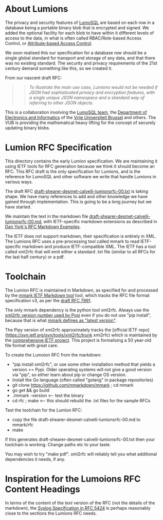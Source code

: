 <!-- SPDX-License-Identifier: MIT -->
<!-- SPDX-FileCopyrightText: 2022 The LumoSQL Authors, see LICENSES/MIT -->
<!-- SPDX-ArtifactOfProjectName: LumoSQL -->
<!-- SPDX-FileType: Documentation -->
<!-- SPDX-FileComment: Original by Dan Shearer, December 2021 -->

# About Lumions

The privacy and security features of [LumoSQL](https://lumosql.org/src/lumosql)
are based on each row in a database being a portable binary blob
that is encrypted and signed.  We added the optional facility for each blob to
have within it different levels of access to the data, in what is often called
RBAC/Role-based Access Control, or [Attribute-based Access Control](https://en.wikipedia.org/wiki/Attribute-based_access_control).

We soon realised this our specification for a database row should be a single
global standard for transport and storage of any data, and that there was no
existing standard. The security and privacy requirements of the 21st century
demand something like this, so we created it.

From our nascent draft RFC:

>> _To illustrate the main use case, Lumions would not be needed if JSON had
sophisticated privacy and encryption features, with a single unique JSON
namespace and a standard way of referring to other JSON objects._

This is a collaboration involving the [LumoSQL team](https://lumosql.org/), the
[Department of Electronics and Informatics](http://www.etrovub.be/) of the
[Vrije Universiteit Brussel](https://www.vub.be/) and others. The VUB is providing the 
mathematical heavy lifting for the concept of securely updating binary blobs.

# Lumion RFC Specification

This directory contains the early Lumion specification. We are maintaining it using
IETF tools for RFC generation because we think it should become an RFC.  This
RFC draft is the only specification for Lumions, and is the reference for
LumoSQL and other software we write that handle Lumions in various ways.

The draft RFC [draft-shearer-desmet-calvelli-lumionsrfc-00.txt](draft-shearer-desmet-calvelli-lumionsrfc-00.txt) is 
taking shape. We have many references to add and other knowledge we have gained
through implementation. This is going to be a long journey but we have started.

We maintain the text in the markdown file
[draft-shearer-desmet-calvelli-lumionsrfc-00.md](draft-shearer-desmet-calvelli-lumionsrfc-00.md),
with IETF-specific markdown extensions as described in
[Dan York's RFC Markdown Examples](https://github.com/danyork/writing-internet-drafts-in-markdown/).

The IETF does not support markdown, their specification is entirely in XML.
The Lumions RFC uses a pre-processing tool called mmark to read IETF-specific
markdown and produce IETF-compatible XML. The IETF has a tool called xml2rfc
that will emit either a standard .txt file (similar to all RFCs for the last
half century) or a pdf.

# Toolchain

The Lumion RFC is maintained in Markdown, as specified for and processed by the
[mmark IETF Markdown tool](https://github.com/mmarkdown/mmark) tool, which
tracks the RFC file format specification v3, as per the
[draft RFC 7991](https://datatracker.ietf.org/doc/html/rfc7991).

The only mmark dependency is the python tool xml2rfc. Always use the [xml2rfc version number used by Pypi](https://pypi.org/project/xml2rfc/) even if you do not use "pip install", because that is what [mmark defines as "latest version"](https://mmark.miek.nl/post/faq/#what-version-of-xml2rfc-is-supported).

The Pipy version of xml2rfc approximately tracks the [official IETF
repo](https://svn.ietf.org/svn/tools/xml2rfc/trunk xml2rfc) which is maintained
by the [comprehensive IETF project](https://xml2rfc.tools.ietf.org/). This
project is formalising a 50 year-old file format with great care.

To create the Lumoion RFC from the markdown:

* "pip install xml2rfc", or use some other installation method that yields a version >= Pypi. Older operating systems will not give a good version via "pip", so either learn about pip or change OS version.
* Install the Go language (often called "golang" in package repositories)
* git clone https://github.com/mmarkdown/mmark ; cd mmark
* go get && go build
* ./mmark -version     <-- test the binary
* cd rfc ; make        <-- this should rebuild the .txt files for the sample RFCs

Test the toolchain for the Lumion RFC:

* copy the file draft-shearer-desmet-calvelli-lumionsrfc-00.md to mmark/rfc
* make 

If this generates draft-shearer-desmet-calvelli-lumionsrfc-00.txt then your
toolchain is working. Change paths etc to your taste.

You may wish to try "make pdf". xml2rfc will reliably tell you what additional
dependencies it needs, if any.

# Inspiration for the Lumoions RFC Content Headings

In terms of the content of the *text* version of the RFC (not the details of the markdown), 
the [Syslog Specification in RFC 5424](https://datatracker.ietf.org/doc/html/rfc5424) is perhaps reasonably
close to the sections the Lumions RFC needs.

